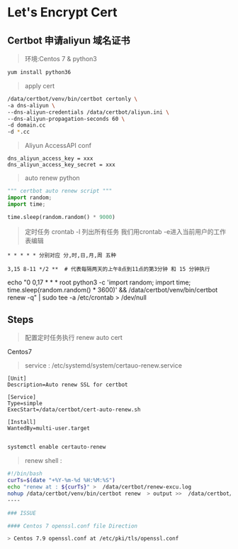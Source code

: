 # Let's Encrypt Cert  
> 

## Certbot 申请aliyun 域名证书

> 环境:Centos 7 & python3 

```bash
yum install python36
```

> apply cert

```bash
/data/certbot/venv/bin/certbot certonly \
-a dns-aliyun \
--dns-aliyun-credentials /data/certbot/aliyun.ini \
--dns-aliyun-propagation-seconds 60 \
-d domain.cc
-d *.cc
``` 

> Aliyun AccessAPI conf

```text
dns_aliyun_access_key = xxx
dns_aliyun_access_key_secret = xxx
``` 

> auto renew python 
```python
""" certbot auto renew script """
import random;
import time;

time.sleep(random.random() * 9000)

```

> 定时任务 
crontab -l 列出所有任务
我们用crontab -e进入当前用户的工作表编辑

```text
* * * * * 分别对应 分,时,日,月,周 五种

3,15 8-11 */2 **  # 代表每隔两天的上午8点到11点的第3分钟 和 15 分钟执行
```





echo "0 0,17 * * * root python3 -c 'import random; import time; time.sleep(random.random() * 3600)' && /data/certbot/venv/bin/certbot renew -q" | sudo tee -a /etc/crontab > /dev/null

## Steps  

> 配置定时任务执行 renew auto cert

Centos7 
> service : /etc/systemd/system/certauo-renew.service

```service
[Unit]
Description=Auto renew SSL for certbot

[Service]
Type=simple
ExecStart=/data/certbot/cert-auto-renew.sh

[Install]
WantedBy=multi-user.target
```

```bash

systemctl enable certauto-renew
```

> renew shell : 

```bash
#!/bin/bash
curTs=$(date "+%Y-%m-%d %H:%M:%S")
echo "renew at : ${curTs}" >  /data/certbot/renew-excu.log
nohup /data/certbot/venv/bin/certbot renew  > output >>  /data/certbot/renew-excu.log
---- 

### ISSUE 

#### Centos 7 openssl.conf file Direction

> Centos 7.9 openssl.conf at /etc/pki/tls/openssl.conf


  